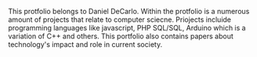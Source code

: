This protfolio belongs to Daniel DeCarlo. Within the protfolio is a numerous amount of projects that relate to computer sciecne. 
Priojects incluide programming languages like javascript, PHP SQL/SQL, Arduino which is a variation of C++ and others. 
This portfolio also contains papers about technology's impact and role in current society.
